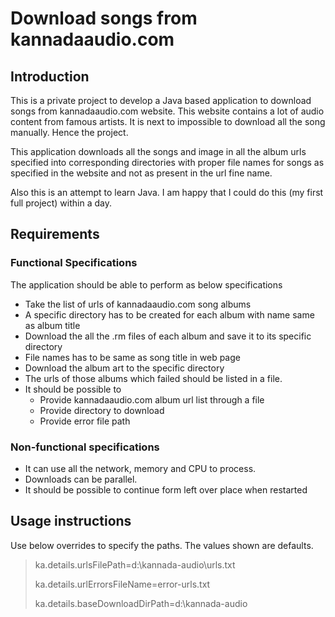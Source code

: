 # Download songs from kannadaaudio.com
## Introduction
This is a private project to develop a Java based application to download songs from 
kannadaaudio.com website. This website contains a lot of audio content from famous artists.
It is next to impossible to download all the song manually. Hence the project. 

This application downloads all the songs and image in all the album urls specified into 
corresponding directories with proper file names for songs as specified in the website 
and not as present in the url fine name.

Also this is an attempt to learn Java. I am happy that I could do this (my first full project) within a day.
## Requirements
### Functional Specifications
The application should be able to perform as below specifications
- Take the list of urls of kannadaaudio.com song albums
- A specific directory has to be created for each album with name same as album title
- Download the all the .rm files of each album and save it to its specific directory
- File names has to be same as song title in web page
- Download the album art to the specific directory
- The urls of those albums which failed should be listed in a file.
- It should be possible to
    - Provide kannadaaudio.com album url list through a file
    - Provide directory to download
    - Provide error file path
    
### Non-functional specifications
- It can use all the network, memory and CPU to process.
- Downloads can be parallel.
- It should be possible to continue form left over place when restarted


## Usage instructions
Use below overrides to specify the paths. The values shown are defaults.

> ka.details.urlsFilePath=d:\\kannada-audio\\urls.txt
> 
> ka.details.urlErrorsFileName=error-urls.txt
> 
> ka.details.baseDownloadDirPath=d:\\kannada-audio



